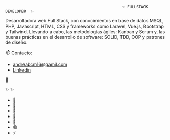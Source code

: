                                                        ✨ FULLSTACK DEVELOPER  ✨

Desarrolladora web Full Stack, con conocimientos en base de datos MSQL, PHP, Javascript, HTML, CSS y frameworks como Laravel, Vue.js, Bootstrap y Tailwind.
Llevando a cabo, las metodologías ágiles: Kanban y Scrum y, las buenas prácticas en el desarrollo de software: SOLID, TDD, OOP y patrones de diseño.


📫  Contacto:
- andreabcm16@gamil.com
- [Linkedin](https://linkedin.com/in/-andrea-c-m)
 
 
 👋

 ✨  ✨ 



- 🔭 
- 🌱
- 👯 
- 🤔 
- 💬 
- 😄 
- ⚡ 
